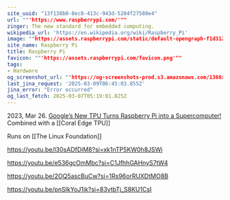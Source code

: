 ```yaml
---
site_uuid: "13f138b0-8ec8-413c-943d-5204f27580e4"
url: ""'https://www.raspberrypi.com/'""
zinger: The new standard for embedded computing.
wikipedia_url: 'https://en.wikipedia.org/wiki/Raspberry_Pi'
image: ""https://assets.raspberrypi.com/static/default-opengraph-f1d3121abeef861889c52dd4a2813df9.png""
site_name: Raspberry Pi
title: Raspberry Pi
favicon: ""'https://assets.raspberrypi.com/favicon.png'""
tags:
- Hardware
og_screenshot_url: ""https://og-screenshots-prod.s3.amazonaws.com/1366x768/80/false/78c8099bf68c11fe1e2b95c18f4afde3c5a1208d14222b7af377d1db57bab4c3.jpeg""
last_jina_request: '2025-03-09T06:45:03.855Z'
jina_error: "Error occurred"
og_last_fetch: 2025-03-07T05:19:01.825Z
---
```



2023, Mar 26. [Google’s New TPU Turns Raspberry Pi into a Supercomputer!](https://youtube.com/shorts/VRk_itxLZQI?si=4O63wC2GJ0jMyJVM) Combined with a [[Coral Edge TPU]]

Runs on [[The Linux Foundation]]


https://youtu.be/l30sADfDiM8?si=xk1nTP5KW0h8JSWi

https://youtu.be/e536gcOmMbc?si=C1JfhhGAHnyS7tW4

https://youtu.be/2OQ5ascBuCw?si=1Rs96orRUXDtMO8B

https://youtu.be/pnSIkYoJ1jk?si=83ytbTj_S8KU1CsI
